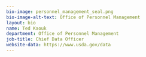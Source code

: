 ```yaml
---
bio-image: personnel_management_seal.png
bio-image-alt-text: Office of Personnel Management
layout: bio
name: Ted Kaouk
department: Office of Personnel Management
job-title: Chief Data Officer
website-data: https://www.usda.gov/data
---
```

